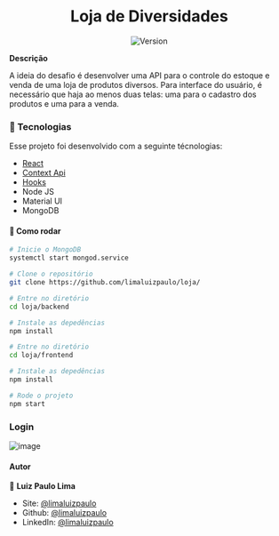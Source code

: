 <h1 align="center">Loja de Diversidades</h1>
<p align="center">
  <img alt="Version" src="https://img.shields.io/badge/version-0.1.0-blue.svg?cacheSeconds=2592000" />
  <a href="https://luizpaulo.eng.br" target="_blank">
  </a>
</p>

**Descrição**

A ideia do desafio é desenvolver uma API para o controle do estoque e venda de uma loja de produtos diversos.
Para interface do usuário, é necessário que haja ao menos duas telas: uma para o cadastro dos produtos e uma para a venda. 

### :nut_and_bolt: Tecnologias

Esse projeto foi desenvolvido com a seguinte técnologias:

- [React][reactjs]
- [Context Api][reactjs]
- [Hooks][reactjs]
- Node JS
- Material UI
- MongoDB

[reactjs]: https://reactjs.org

#### :thinking: Como rodar

```bash
# Inicie o MongoDB
systemctl start mongod.service

# Clone o repositório
git clone https://github.com/limaluizpaulo/loja/

# Entre no diretório
cd loja/backend

# Instale as depedências
npm install

# Entre no diretório
cd loja/frontend

# Instale as depedências
npm install

# Rode o projeto
npm start
```

### Login

![image](https://user-images.githubusercontent.com/61104411/136642317-554d7192-7563-44df-a911-6af833d71f5e.png)


#### Autor

👤 **Luiz Paulo Lima**

- Site: [@limaluizpaulo](https://luizpaulo.eng.br)
- Github: [@limaluizpaulo](https://github.com/limaluizpaulo)
- LinkedIn: [@limaluizpaulo](https://linkedin.com/in/limaluizpaulo)
